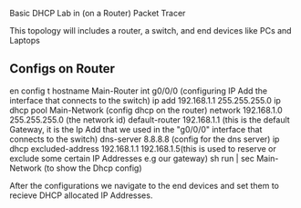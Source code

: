 Basic DHCP Lab in (on a Router) Packet Tracer

This topology will includes a router, a switch, and end devices like PCs and Laptops

Configs on Router
--------------------------------------------
en
config t
hostname Main-Router
int g0/0/0  (configuring IP Add the interface that connects to the switch)
ip add 192.168.1.1 255.255.255.0
ip dhcp pool Main-Network  (config dhcp on the router)
network 192.168.1.0 255.255.255.0   (the network id)
default-router 192.168.1.1  (this is the default Gateway, it is the Ip Add that we used in the "g0/0/0" interface that connects to the switch)
dns-server 8.8.8.8   (config for the dns server)
ip dhcp excluded-address 192.168.1.1  192.168.1.5(this is used to reserve or exclude some certain IP Addresses e.g our gateway) 
sh run | sec Main-Network   (to show the Dhcp config)


After the configurations we navigate to the end devices and set them to recieve DHCP allocated IP Addresses.
